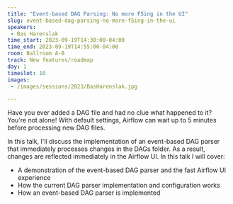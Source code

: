```yaml
---
title: "Event-based DAG Parsing: No more F5ing in the UI"
slug: event-based-dag-parsing-no-more-f5ing-in-the-ui
speakers:
 - Bas Harenslak
time_start: 2023-09-19T14:30:00-04:00
time_end: 2023-09-19T14:55:00-04:00
room: Ballroom A-B
track: New features/roadmap
day: 1
timeslot: 10
images:
 - /images/sessions/2023/BasHarenslak.jpg

---
```


Have you ever added a DAG file and had no clue what happened to it? You're not alone! With default settings, Airflow can wait up to 5 minutes before processing new DAG files.

In this talk, I'll discuss the implementation of an event-based DAG parser that immediately processes changes in the DAGs folder. As a result, changes are reflected immediately in the Airflow UI. In this talk I will cover: 
 
 * A demonstration of the event-based DAG parser and the fast Airflow UI experience 
 * How the current DAG parser implementation and configuration works
 * How an event-based DAG parser is implemented

